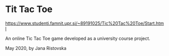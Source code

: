 # Tit Tac Toe
https://www.studenti.famnit.upr.si/~89191025/Tic%20Tac%20Toe/Start.html

An online Tic Tac Toe game developed as a university course project.

May 2020, by Jana Ristovska
 
